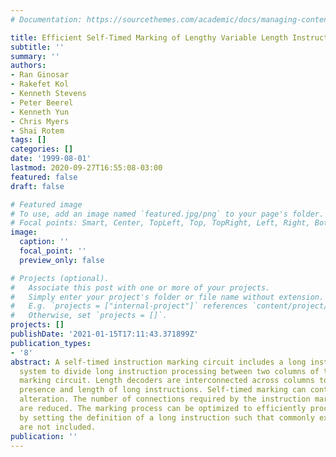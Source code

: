 ```yaml
---
# Documentation: https://sourcethemes.com/academic/docs/managing-content/

title: Efficient Self-Timed Marking of Lengthy Variable Length Instructions
subtitle: ''
summary: ''
authors:
- Ran Ginosar
- Rakefet Kol
- Kenneth Stevens
- Peter Beerel
- Kenneth Yun
- Chris Myers
- Shai Rotem
tags: []
categories: []
date: '1999-08-01'
lastmod: 2020-09-27T16:55:08-03:00
featured: false
draft: false

# Featured image
# To use, add an image named `featured.jpg/png` to your page's folder.
# Focal points: Smart, Center, TopLeft, Top, TopRight, Left, Right, BottomLeft, Bottom, BottomRight.
image:
  caption: ''
  focal_point: ''
  preview_only: false

# Projects (optional).
#   Associate this post with one or more of your projects.
#   Simply enter your project's folder or file name without extension.
#   E.g. `projects = ["internal-project"]` references `content/project/deep-learning/index.md`.
#   Otherwise, set `projects = []`.
projects: []
publishDate: '2021-01-15T17:11:43.371899Z'
publication_types:
- '8'
abstract: A self-timed instruction marking circuit includes a long instruction processing
  system to divide long instruction processing between two columns of the instruction
  marking circuit. Length decoders are interconnected across columns to signal the
  presence and length of long instructions. Self-timed marking can continue without
  alteration. The number of connections required by the instruction marking circuit
  are reduced. The marking process can be optimized to efficiently process all instructions
  by setting the definition of a long instruction such that commonly executed instructions
  are not included.
publication: ''
---
```

